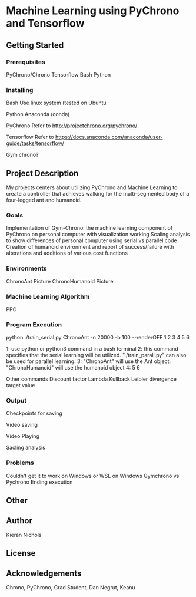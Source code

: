 # Machine Learning using PyChrono and Tensorflow

## Getting Started

### Prerequisites
PyChrono/Chrono
Tensorflow
Bash
Python

### Installing
Bash
Use linux system (tested on Ubuntu

Python
Anaconda (conda)

PyChrono
Refer to http://projectchrono.org/pychrono/

Tensorflow
Refer to https://docs.anaconda.com/anaconda/user-guide/tasks/tensorflow/

Gym chrono?

## Project Description
My projects centers about utilizing PyChrono and Machine Learning to create a controller that achieves walking for the multi-segmented body of a four-legged ant and humanoid.

### Goals
Implementation of Gym-Chrono: the machine learning component of PyChrono on personal computer with visualization working
Scaling analysis to show differences of personal computer using serial vs parallel code
Creation of humanoid environment and report of success/failure with alterations and additions of various cost functions

### Environments
ChronoAnt
Picture
ChronoHumanoid
Picture

### Machine Learning Algorithm
PPO


### Program Execution

python ./train_serial.py ChronoAnt -n 20000 -b 100  --renderOFF
1	     2		             3	        4        5      6  

1: use python or python3 command in a bash terminal
2: this command specifies that the serial learning will be utilized. "./train_parall.py" can also be used for parallel learning.
3: "ChronoAnt" will use the Ant object. "ChronoHumanoid" will use the humanoid object
4: 
5
6

Other commands
Discount factor
Lambda
Kullback Leibler divergence target value


### Output

Checkpoints for saving

Video saving

Video Playing

Sacling analysis

### Problems
Couldn't get it to work on Windows or WSL on Windows
Gymchrono vs Pychrono
Ending execution

## Other

## Author

Kieran Nichols

## License

## Acknowledgements

Chrono, PyChrono, Grad Student, Dan Negrut, Keanu
